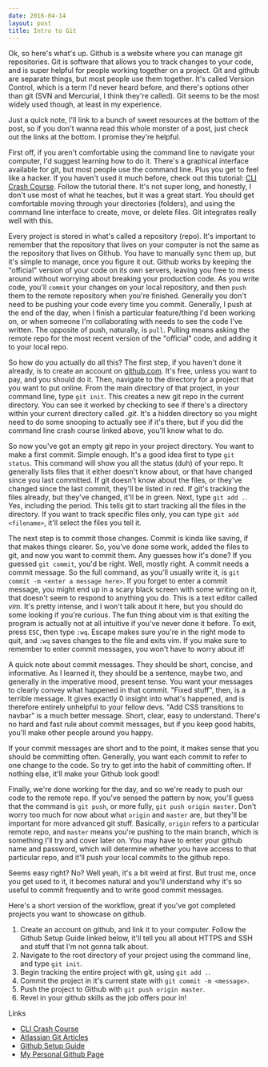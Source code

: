 ```yaml
---
date: 2016-04-14
layout: post
title: Intro to Git
---
```


Ok, so here's what's up. Github is a website where you can manage git repositories. Git is software that allows you to track changes to your code, and is super helpful for people working together on a project. Git and github are separate things, but most people use them together. It's called Version Control, which is a term I'd never heard before, and there's options other than git (SVN and Mercurial, I think they're called). Git seems to be the most widely used though, at least in my experience.

Just a quick note, I'll link to a bunch of sweet resources at the bottom of the post, so if you don't wanna read this whole monster of a post, just check out the links at the bottom. I promise they're helpful.

First off, if you aren't comfortable using the command line to navigate your computer, I'd suggest learning how to do it. There's a graphical interface available for git, but most people use the command line. Plus you get to feel like a hacker. If you haven't used it much before, check out this tutorial: [CLI Crash Course](http://cli.learncodethehardway.org/book/). Follow the tutorial there. It's not super long, and honestly, I don't use most of what he teaches, but it was a great start. You should get comfortable moving through your directories (folders), and using the command line interface to create, move, or delete files. Git integrates really well with this.

Every project is stored in what's called a repository (repo). It's important to remember that the repository that lives on your computer is not the same as the repository that lives on Github. You have to manually sync them up, but it's simple to manage, once you figure it out. Github works by keeping the "official" version of your code on its own servers, leaving you free to mess around without worrying about breaking your production code. As you write code, you'll ```commit``` your changes on your local repository, and then ```push``` them to the remote repository when you're finished. Generally you don't need to be pushing your code every time you commit. Generally, I push at the end of the day, when I finish a particular feature/thing I'd been working on, or when someone I'm collaborating with needs to see the code I've written. The opposite of push, naturally, is ```pull```. Pulling means asking the remote repo for the most recent version of the "official" code, and adding it to your local repo.

So how do you actually do all this? The first step, if you haven't done it already, is to create an account on [github.com](https://github.com). It's free, unless you want to pay, and you should do it. Then, navigate to the directory for a project that you want to put online. From the main directory of that project, in your command line, type ```git init```. This creates a new git repo in the current directory. You can see it worked by checking to see if there's a directory within your current directory called *.git*. It's a hidden directory so you might need to do some snooping to actually see if it's there, but if you did the command line crash course linked above, you'll know what to do.

So now you've got an empty git repo in your project directory. You want to make a first commit. Simple enough. It's a good idea first to type ```git status```. This command will show you all the status (duh) of your repo. It generally lists files that it either doesn't know about, or that have changed since you last committed. If git doesn't know about the files, or they've changed since the last commit, they'll be listed in red. If git's tracking the files already, but they've changed, it'll be in green. Next, type ```git add .```. Yes, including the period. This tells git to start tracking all the files in the directory. If you want to track specific files only, you can type ```git add <filename>```, it'll select the files you tell it.

The next step is to commit those changes. Commit is kinda like saving, if that makes things clearer. So, you've done some work, added the files to git, and now you want to commit them. Any guesses how it's done? If you guessed ```git commit```, you'd be right. Well, mostly right. A commit needs a commit message. So the full command, as you'll usually write it, is ```git commit -m <enter a message here>```. If you forget to enter a commit message, you might end up in a scary black screen with some writing on it, that doesn't seem to respond to anything you do. This is a text editor called *vim*. It's pretty intense, and I won't talk about it here, but you should do some looking if you're curious. The fun thing about vim is that exiting the program is actually not at all intuitive if you've never done it before. To exit, press ```ESC```, then type ```:wq```. Escape makes sure you're in the right mode to quit, and ```:wq``` saves changes to the file and exits vim. If you make sure to remember to enter commit messages, you won't have to worry about it!

A quick note about commit messages. They should be short, concise, and informative. As I learned it, they should be a sentence, maybe two, and generally in the imperative mood, present tense. You want your messages to clearly convey what happened in that commit. "Fixed stuff", then, is a terrible message. It gives exactly 0 insight into what's happened, and is therefore entirely unhelpful to your fellow devs. "Add CSS transitions to navbar" is a much better message. Short, clear, easy to understand. There's no hard and fast rule about commit messages, but if you keep good habits, you'll make other people around you happy.

If your commit messages are short and to the point, it makes sense that you should be committing often. Generally, you want each commit to refer to one change to the code. So try to get into the habit of committing often. If nothing else, it'll make your Github look good!

Finally, we're done working for the day, and so we're ready to push our code to the remote repo. If you've sensed the pattern by now, you'll guess that the command is ```git push```, or more fully, ```git push origin master```. Don't worry too much for now about what ```origin``` and ```master``` are, but they'll be important for more advanced git stuff. Basically, ```origin``` refers to a particular remote repo, and ```master``` means you're pushing to the main branch, which is something I'll try and cover later on. You may have to enter your github name and password, which will determine whether you have access to that particular repo, and it'll push your local commits to the github repo.

Seems easy right? No? Well yeah, it's a bit weird at first. But trust me, once you get used to it, it becomes natural and you'll understand why it's so useful to commit frequently and to write good commit messages.

Here's a short version of the workflow, great if you've got completed projects you want to showcase on github.

1. Create an account on github, and link it to your computer. Follow the Github Setup Guide linked below, it'll tell you all about HTTPS and SSH and stuff that I'm not gonna talk about.
2. Navigate to the root directory of your project using the command line, and type ```git init```.
3. Begin tracking the entire project with git, using ```git add .```.
4. Commit the project in it's current state with ```git commit -m <message>```.
5. Push the project to Github with ```git push origin master```.
6. Revel in your github skills as the job offers pour in!


Links

- [CLI Crash Course](http://cli.learncodethehardway.org/book/)
- [Atlassian Git Articles](https://www.atlassian.com/git/tutorials/what-is-version-control)
- [Github Setup Guide](https://www.atlassian.com/git/tutorials/what-is-version-control)
- [My Personal Github Page](https://github.com/bowmanmike)
